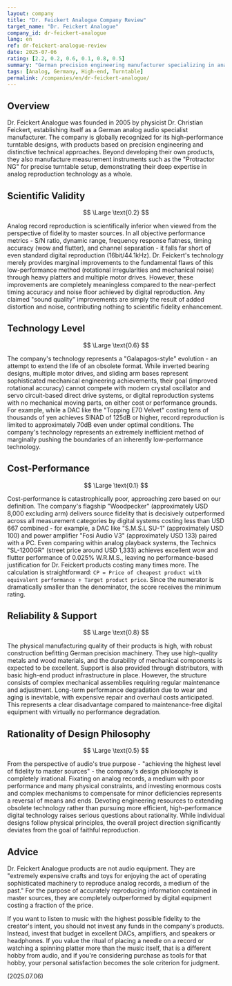 ```yaml
---
layout: company
title: "Dr. Feickert Analogue Company Review"
target_name: "Dr. Feickert Analogue"
company_id: dr-feickert-analogue
lang: en
ref: dr-feickert-analogue-review
date: 2025-07-06
rating: [2.2, 0.2, 0.6, 0.1, 0.8, 0.5]
summary: "German precision engineering manufacturer specializing in analog turntables and related measurement instruments. Their technology serves merely to marginally improve the fundamental performance limitations of analog, an inherently inferior reproduction method. When measured against the absolute standard of master source fidelity, their products fall short of even affordable digital equipment across all performance metrics, making their value proposition extremely limited and cost-performance essentially non-existent."
tags: [Analog, Germany, High-end, Turntable]
permalink: /companies/en/dr-feickert-analogue/
---
```

## Overview

Dr. Feickert Analogue was founded in 2005 by physicist Dr. Christian Feickert, establishing itself as a German analog audio specialist manufacturer. The company is globally recognized for its high-performance turntable designs, with products based on precision engineering and distinctive technical approaches. Beyond developing their own products, they also manufacture measurement instruments such as the "Protractor NG" for precise turntable setup, demonstrating their deep expertise in analog reproduction technology as a whole.

## Scientific Validity

$$ \Large \text{0.2} $$

Analog record reproduction is scientifically inferior when viewed from the perspective of fidelity to master sources. In all objective performance metrics - S/N ratio, dynamic range, frequency response flatness, timing accuracy (wow and flutter), and channel separation - it falls far short of even standard digital reproduction (16bit/44.1kHz). Dr. Feickert's technology merely provides marginal improvements to the fundamental flaws of this low-performance method (rotational irregularities and mechanical noise) through heavy platters and multiple motor drives. However, these improvements are completely meaningless compared to the near-perfect timing accuracy and noise floor achieved by digital reproduction. Any claimed "sound quality" improvements are simply the result of added distortion and noise, contributing nothing to scientific fidelity enhancement.

## Technology Level

$$ \Large \text{0.6} $$

The company's technology represents a "Galapagos-style" evolution - an attempt to extend the life of an obsolete format. While inverted bearing designs, multiple motor drives, and sliding arm bases represent sophisticated mechanical engineering achievements, their goal (improved rotational accuracy) cannot compete with modern crystal oscillator and servo circuit-based direct drive systems, or digital reproduction systems with no mechanical moving parts, on either cost or performance grounds. For example, while a DAC like the "Topping E70 Velvet" costing tens of thousands of yen achieves SINAD of 125dB or higher, record reproduction is limited to approximately 70dB even under optimal conditions. The company's technology represents an extremely inefficient method of marginally pushing the boundaries of an inherently low-performance technology.

## Cost-Performance

$$ \Large \text{0.1} $$

Cost-performance is catastrophically poor, approaching zero based on our definition. The company's flagship "Woodpecker" (approximately USD 8,000 excluding arm) delivers source fidelity that is decisively outperformed across all measurement categories by digital systems costing less than USD 667 combined - for example, a DAC like "S.M.S.L SU-1" (approximately USD 100) and power amplifier "Fosi Audio V3" (approximately USD 133) paired with a PC. Even comparing within analog playback systems, the Technics "SL-1200GR" (street price around USD 1,333) achieves excellent wow and flutter performance of 0.025% W.R.M.S., leaving no performance-based justification for Dr. Feickert products costing many times more. The calculation is straightforward: `CP = Price of cheapest product with equivalent performance ÷ Target product price`. Since the numerator is dramatically smaller than the denominator, the score receives the minimum rating.

## Reliability & Support

$$ \Large \text{0.8} $$

The physical manufacturing quality of their products is high, with robust construction befitting German precision machinery. They use high-quality metals and wood materials, and the durability of mechanical components is expected to be excellent. Support is also provided through distributors, with basic high-end product infrastructure in place. However, the structure consists of complex mechanical assemblies requiring regular maintenance and adjustment. Long-term performance degradation due to wear and aging is inevitable, with expensive repair and overhaul costs anticipated. This represents a clear disadvantage compared to maintenance-free digital equipment with virtually no performance degradation.

## Rationality of Design Philosophy

$$ \Large \text{0.5} $$

From the perspective of audio's true purpose - "achieving the highest level of fidelity to master sources" - the company's design philosophy is completely irrational. Fixating on analog records, a medium with poor performance and many physical constraints, and investing enormous costs and complex mechanisms to compensate for minor deficiencies represents a reversal of means and ends. Devoting engineering resources to extending obsolete technology rather than pursuing more efficient, high-performance digital technology raises serious questions about rationality. While individual designs follow physical principles, the overall project direction significantly deviates from the goal of faithful reproduction.

## Advice

Dr. Feickert Analogue products are not audio equipment. They are "extremely expensive crafts and toys for enjoying the act of operating sophisticated machinery to reproduce analog records, a medium of the past." For the purpose of accurately reproducing information contained in master sources, they are completely outperformed by digital equipment costing a fraction of the price.

If you want to listen to music with the highest possible fidelity to the creator's intent, you should not invest any funds in the company's products. Instead, invest that budget in excellent DACs, amplifiers, and speakers or headphones. If you value the ritual of placing a needle on a record or watching a spinning platter more than the music itself, that is a different hobby from audio, and if you're considering purchase as tools for that hobby, your personal satisfaction becomes the sole criterion for judgment.

(2025.07.06)